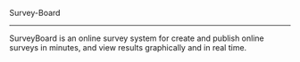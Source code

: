 Survey-Board

*************************

SurveyBoard is an online survey system for create and publish online surveys in minutes, and view results graphically and in real time. 

